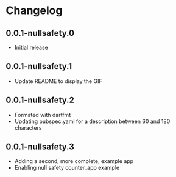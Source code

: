 # Changelog

## 0.0.1-nullsafety.0

* Initial release

## 0.0.1-nullsafety.1

* Update README to display the GIF

## 0.0.1-nullsafety.2

* Formated with dartfmt
* Updating pubspec.yaml for a description between 60 and 180 characters

## 0.0.1-nullsafety.3

* Adding a second, more complete, example app
* Enabling null safety counter_app example
